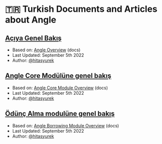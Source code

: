 # 🇹🇷 Turkish Documents and Articles about Angle

## [Açıya Genel Bakış](https://medium.com/angleturkey/angle-d%C3%B6k%C3%BCmantasyon-portal%C4%B1-fd3e99da6a05)

- Based on: [Angle Overview](https://docs.angle.money/overview/readme) (docs)
- Last Updated: September 5th 2022
- Author: [@hitasyurek](https://twitter.com/hitasyurek)

## [Angle Core Modülüne genel bakış](https://medium.com/angleturkey/angle-core-mod%C3%BCl%C3%BCne-genel-bak%C4%B1%C5%9F-e76339549446?source=user_profile---------4----------------------------)

- Based on: [Angle Core Module Overview](https://docs.angle.money/angle-core-module/overview) (docs)
- Last Updated: September 5th 2022
- Author: [@hitasyurek](https://twitter.com/hitasyurek)

## [Ödünç Alma modulüne genel bakış](https://medium.com/angleturkey/%C3%B6d%C3%BCn%C3%A7-alma-modul%C3%BCne-genel-bak%C4%B1%C5%9F-6be00264e9d3?source=user_profile---------3----------------------------)

- Based on: [Angle Borrowing Module Overview](https://docs.angle.money/angle-borrowing-module/borrowing-module) (docs)
- Last Updated: September 5th 2022
- Author: [@hitasyurek](https://twitter.com/hitasyurek)
